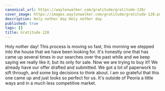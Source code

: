 ```yaml
---
canonical_url: https://waylonwalker.com/gratitude/gratitude-120/
cover_image: https://images.waylonwalker.com/gratitude/gratitude-120.png
description: Holy nother day Holy nother day
published: true
tags: []
title: Gratitude 120
---
```


Holy nother day! This process is moving so fast, this morning we stepped into the house that we have been looking for.  It's honestly one that has came up several times in our searches over the past while and we keep saying we really like it, but its only for sale.  Now we are trying to buy it!!  We already have our offer drafted and submitted.  We got a lot of paperwork to sift through, and some big decisions to think about. I am so grateful that this one came up and just looks so perfect for us. It's outside of Peoria a little ways and in a much less competitive market.